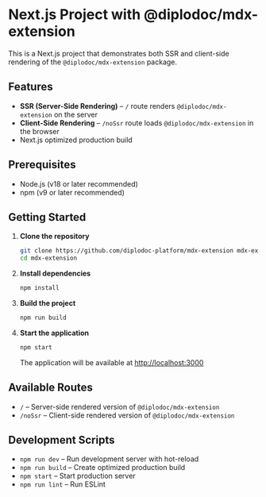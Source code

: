# Next.js Project with @diplodoc/mdx-extension

This is a Next.js project that demonstrates both SSR and client-side rendering of the `@diplodoc/mdx-extension` package.

## Features

- **SSR (Server-Side Rendering)** – `/` route renders `@diplodoc/mdx-extension` on the server
- **Client-Side Rendering** – `/noSsr` route loads `@diplodoc/mdx-extension` in the browser
- Next.js optimized production build

## Prerequisites

- Node.js (v18 or later recommended)
- npm (v9 or later recommended)

## Getting Started

1. **Clone the repository**

   ```bash
   git clone https://github.com/diplodoc-platform/mdx-extension mdx-extension
   cd mdx-extension
   ```

2. **Install dependencies**

   ```bash
   npm install
   ```

3. **Build the project**

   ```bash
   npm run build
   ```

4. **Start the application**
   ```bash
   npm start
   ```
   The application will be available at [http://localhost:3000](http://localhost:3000)

## Available Routes

- `/` – Server-side rendered version of `@diplodoc/mdx-extension`
- `/noSsr` – Client-side rendered version of `@diplodoc/mdx-extension`

## Development Scripts

- `npm run dev` – Run development server with hot-reload
- `npm run build` – Create optimized production build
- `npm start` – Start production server
- `npm run lint` – Run ESLint
